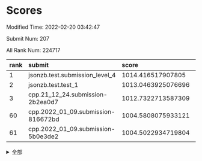 # Scores

Modified Time: 2022-02-20 03:42:47

Submit Num: 207

All Rank Num: 224717

| rank |               submit               |       score        |       sigma        | pk_num |
| :--- | :--------------------------------- | :----------------- | :----------------- | :----- |
| 1    | jsonzb.test.submission_level_4     | 1014.416517907805  | 0.8095124488225156 | 4339   |
| 2    | jsonzb.test.test_1                 | 1013.0463925076696 | 0.810260067448526  | 4340   |
| 3    | cpp.21_12_24.submission-2b2ea0d7   | 1012.7322713587309 | 0.7969898216786497 | 4345   |
| 60   | cpp.2022_01_09.submission-816672bd | 1004.5808075933121 | 0.7253246310741042 | 4339   |
| 61   | cpp.2022_01_09.submission-5b0e3de2 | 1004.5022934719804 | 0.713934995412264  | 4341   |


<details>
<summary>全部</summary>

| rank |                 submit                 |       score        |       sigma        | pk_num |
| :--- | :------------------------------------- | :----------------- | :----------------- | :----- |
| 1    | jsonzb.test.submission_level_4         | 1014.416517907805  | 0.8095124488225156 | 4339   |
| 2    | jsonzb.test.test_1                     | 1013.0463925076696 | 0.810260067448526  | 4340   |
| 3    | cpp.21_12_24.submission-2b2ea0d7       | 1012.7322713587309 | 0.7969898216786497 | 4345   |
| 4    | gobigger.level_3.submission_level_3_1  | 1011.6466870470674 | 0.7623173574536383 | 4342   |
| 5    | gobigger.level_3.submission_level_3_6  | 1011.5003706033531 | 0.7955526753098571 | 4342   |
| 6    | gobigger.level_3.submission_level_3_47 | 1011.3985014926363 | 0.7878199931646036 | 4342   |
| 7    | gobigger.level_3.submission_level_3_48 | 1011.3066488662117 | 0.7682853187250727 | 4343   |
| 8    | gobigger.level_3.submission_level_3_33 | 1011.1988311292462 | 0.7813883710743516 | 4338   |
| 9    | gobigger.level_3.submission_level_3_2  | 1011.1389143445109 | 0.7576182645310425 | 4345   |
| 10   | gobigger.level_3.submission_level_3_36 | 1011.1357559906919 | 0.7759899370779492 | 4343   |
| 11   | gobigger.level_3.submission_level_3_7  | 1010.8737381922354 | 0.7702455649972801 | 4345   |
| 12   | gobigger.level_3.submission_level_3_37 | 1010.8696415387167 | 0.7599550670241577 | 4340   |
| 13   | gobigger.level_3.submission_level_3_49 | 1010.8318546263206 | 0.7619798006009194 | 4340   |
| 14   | gobigger.level_3.submission_level_3_8  | 1010.7869191418764 | 0.758339785414096  | 4341   |
| 15   | gobigger.level_3.submission_level_3_42 | 1010.6100394420989 | 0.7583752025150501 | 4337   |
| 16   | gobigger.level_3.submission_level_3_24 | 1010.5318088762374 | 0.7650088906307867 | 4336   |
| 17   | gobigger.level_3.submission_level_3_32 | 1010.3036106313027 | 0.749723352556529  | 4346   |
| 18   | gobigger.level_3.submission_level_3_44 | 1010.2831140493853 | 0.7643480747592585 | 4341   |
| 19   | gobigger.level_3.submission_level_3_39 | 1010.2499451749239 | 0.7667164834106076 | 4345   |
| 20   | gobigger.level_3.submission_level_3_38 | 1010.2384468784327 | 0.7504142874599009 | 4341   |
| 21   | gobigger.level_3.submission_level_3_25 | 1010.1873886763059 | 0.7530044093318159 | 4349   |
| 22   | gobigger.level_3.submission_level_3_4  | 1010.1608427529137 | 0.7784057637399228 | 4346   |
| 23   | gobigger.level_3.submission_level_3_45 | 1009.9651102138115 | 0.7530319837375689 | 4344   |
| 24   | gobigger.level_3.submission_level_3_10 | 1009.9566867556833 | 0.7386817468873659 | 4340   |
| 25   | gobigger.level_3.submission_level_3_40 | 1009.9319281766205 | 0.7639541296395187 | 4348   |
| 26   | gobigger.level_3.submission_level_3_16 | 1009.8682366275659 | 0.7575408776991297 | 4342   |
| 27   | gobigger.level_3.submission_level_3_3  | 1009.8446927079248 | 0.7540934324920351 | 4340   |
| 28   | gobigger.level_3.submission_level_3_21 | 1009.8377592471265 | 0.7818847766527907 | 4345   |
| 29   | gobigger.level_3.submission_level_3_22 | 1009.8285464571095 | 0.7470186066790618 | 4341   |
| 30   | gobigger.level_3.submission_level_3_41 | 1009.7671280950273 | 0.7618068609908917 | 4343   |
| 31   | gobigger.level_3.submission_level_3_13 | 1009.6794080213618 | 0.7419533698685611 | 4346   |
| 32   | gobigger.level_3.submission_level_3_12 | 1009.6476846991079 | 0.7406742457505462 | 4343   |
| 33   | gobigger.level_3.submission_level_3_11 | 1009.5858214409387 | 0.7355286002988196 | 4343   |
| 34   | gobigger.level_3.submission_level_3_23 | 1009.4491653023246 | 0.7526631178831245 | 4339   |
| 35   | gobigger.level_3.submission_level_3_31 | 1009.4246462824981 | 0.7460229247524349 | 4343   |
| 36   | gobigger.level_3.submission_level_3_35 | 1009.3895163757721 | 0.7553280830942665 | 4343   |
| 37   | gobigger.level_3.submission_level_3_46 | 1009.376583777667  | 0.753280421405817  | 4337   |
| 38   | gobigger.level_3.submission_level_3_19 | 1009.3429492490501 | 0.7738602402413626 | 4342   |
| 39   | gobigger.level_3.submission_level_3_5  | 1009.3033269331291 | 0.7620948374631199 | 4346   |
| 40   | gobigger.level_3.submission_level_3_28 | 1009.3023526776392 | 0.7581423327806245 | 4335   |
| 41   | gobigger.level_3.submission_level_3_17 | 1009.2679516137903 | 0.7378877430680526 | 4342   |
| 42   | gobigger.level_3.submission_level_3_9  | 1009.2165568651278 | 0.7453867823804948 | 4344   |
| 43   | gobigger.level_3.submission_level_3_18 | 1009.1507623174949 | 0.7548068521888196 | 4344   |
| 44   | gobigger.level_3.submission_level_3_26 | 1008.9885779849778 | 0.7454708576506203 | 4348   |
| 45   | gobigger.level_3.submission_level_3_0  | 1008.9505973199302 | 0.7653955246204242 | 4344   |
| 46   | gobigger.level_3.submission_level_3_15 | 1008.8937926216054 | 0.7510714330705374 | 4337   |
| 47   | gobigger.level_3.submission_level_3_27 | 1008.8007364649699 | 0.7494584977449684 | 4347   |
| 48   | gobigger.level_3.submission_level_3_34 | 1008.5931025014138 | 0.754720403660364  | 4343   |
| 49   | gobigger.level_3.submission_level_3_43 | 1008.4697519882156 | 0.744676614969527  | 4343   |
| 50   | gobigger.level_3.submission_level_3_30 | 1008.4437943679382 | 0.7381570090660076 | 4344   |
| 51   | gobigger.level_3.submission_level_3_14 | 1008.4173528446909 | 0.7523091962396948 | 4341   |
| 52   | gobigger.level_3.submission_level_3_20 | 1008.1482347439156 | 0.7460742304902399 | 4341   |
| 53   | gobigger.level_3.submission_level_3_29 | 1008.1209139815425 | 0.7504849530972544 | 4344   |
| 54   | gobigger.level_1.submission_level_1_29 | 1005.2630178439036 | 0.7213956797615725 | 4340   |
| 55   | gobigger.level_1.submission_level_1_15 | 1004.9073416272392 | 0.7124075945866502 | 4346   |
| 56   | gobigger.level_1.submission_level_1_43 | 1004.847161425699  | 0.7096021720777901 | 4343   |
| 57   | gobigger.level_1.submission_level_1_47 | 1004.698838162252  | 0.7216064140923094 | 4342   |
| 58   | gobigger.level_1.submission_level_1_8  | 1004.6170688421361 | 0.7145904689472642 | 4346   |
| 59   | gobigger.level_1.submission_level_1_23 | 1004.5926704072967 | 0.7268812323285352 | 4341   |
| 60   | cpp.2022_01_09.submission-816672bd     | 1004.5808075933121 | 0.7253246310741042 | 4339   |
| 61   | cpp.2022_01_09.submission-5b0e3de2     | 1004.5022934719804 | 0.713934995412264  | 4341   |
| 62   | gobigger.level_1.submission_level_1_17 | 1004.2608391921084 | 0.7176774083001533 | 4341   |
| 63   | gobigger.level_1.submission_level_1_11 | 1004.2026866265904 | 0.7111197143429482 | 4345   |
| 64   | gobigger.level_1.submission_level_1_13 | 1004.1847284159177 | 0.7304725086042596 | 4347   |
| 65   | gobigger.level_1.submission_level_1_33 | 1004.1274013704232 | 0.7150503461390151 | 4339   |
| 66   | gobigger.level_1.submission_level_1_34 | 1004.1209953045689 | 0.714255858233542  | 4342   |
| 67   | gobigger.level_1.submission_level_1_4  | 1004.0811706478258 | 0.716657070976943  | 4339   |
| 68   | gobigger.level_1.submission_level_1_22 | 1004.0538107069146 | 0.709100173859057  | 4338   |
| 69   | gobigger.level_1.submission_level_1_35 | 1003.9091392633123 | 0.7152385948949417 | 4346   |
| 70   | gobigger.level_1.submission_level_1_9  | 1003.8100385115669 | 0.724203097688074  | 4347   |
| 71   | gobigger.level_1.submission_level_1_14 | 1003.8081715934886 | 0.7208619944840385 | 4336   |
| 72   | gobigger.level_1.submission_level_1_6  | 1003.7907094860275 | 0.7174828146496334 | 4341   |
| 73   | gobigger.level_1.submission_level_1_41 | 1003.7400279192517 | 0.7087585061364778 | 4344   |
| 74   | gobigger.level_1.submission_level_1_36 | 1003.7001129169379 | 0.7071435894880526 | 4341   |
| 75   | gobigger.level_1.submission_level_1_27 | 1003.6914620182379 | 0.7157024380494437 | 4337   |
| 76   | gobigger.level_1.submission_level_1_44 | 1003.5707220096289 | 0.7101579650274453 | 4344   |
| 77   | gobigger.level_1.submission_level_1_42 | 1003.450290308849  | 0.7197738069947801 | 4344   |
| 78   | gobigger.level_1.submission_level_1_19 | 1003.2938227898255 | 0.7392290708140102 | 4342   |
| 79   | gobigger.level_1.submission_level_1_25 | 1003.2767481009014 | 0.7210163616279341 | 4348   |
| 80   | gobigger.level_1.submission_level_1_7  | 1003.2514914678059 | 0.7196669022692814 | 4344   |
| 81   | gobigger.level_1.submission_level_1_38 | 1003.2250113128144 | 0.7081635908952963 | 4344   |
| 82   | gobigger.level_1.submission_level_1_32 | 1003.2090907278373 | 0.7157815951430488 | 4342   |
| 83   | gobigger.level_1.submission_level_1_21 | 1003.2003074253225 | 0.7183595633519262 | 4345   |
| 84   | gobigger.level_1.submission_level_1_40 | 1003.1718933742555 | 0.704902998393946  | 4345   |
| 85   | gobigger.level_1.submission_level_1_26 | 1003.1476154616965 | 0.7074343231438197 | 4343   |
| 86   | gobigger.level_1.submission_level_1_2  | 1003.111632694335  | 0.7165617686962366 | 4344   |
| 87   | gobigger.level_1.submission_level_1_10 | 1003.0999146074416 | 0.7208882299818788 | 4342   |
| 88   | gobigger.level_1.submission_level_1_1  | 1003.0780377595379 | 0.7182310971122841 | 4340   |
| 89   | gobigger.level_1.submission_level_1_0  | 1003.0232910148765 | 0.7179476788554473 | 4346   |
| 90   | gobigger.level_1.submission_level_1_5  | 1002.9714380491027 | 0.7129852179780387 | 4344   |
| 91   | gobigger.level_1.submission_level_1_20 | 1002.9698219708137 | 0.7161722237617597 | 4346   |
| 92   | gobigger.level_1.submission_level_1_28 | 1002.9644673056775 | 0.7075787599679795 | 4344   |
| 93   | gobigger.level_1.submission_level_1_45 | 1002.9237809359607 | 0.7195132809932613 | 4339   |
| 94   | gobigger.level_1.submission_level_1_12 | 1002.7880954106251 | 0.7142603593488785 | 4338   |
| 95   | gobigger.level_1.submission_level_1_37 | 1002.7800107017662 | 0.7141698637888284 | 4339   |
| 96   | gobigger.level_1.submission_level_1_16 | 1002.4956606711448 | 0.7130432953997553 | 4337   |
| 97   | gobigger.level_1.submission_level_1_39 | 1002.4083445965816 | 0.7082851614352591 | 4342   |
| 98   | gobigger.level_1.submission_level_1_3  | 1002.1500096059167 | 0.7103522080440682 | 4342   |
| 99   | gobigger.level_1.submission_level_1_24 | 1002.1442644711144 | 0.711516322072294  | 4342   |
| 100  | gobigger.level_1.submission_level_1_30 | 1002.0990394404109 | 0.7172058756308342 | 4339   |
| 101  | gobigger.level_1.submission_level_1_46 | 1002.0537987716439 | 0.703785281420626  | 4343   |
| 102  | gobigger.level_1.submission_level_1_48 | 1001.9796810658885 | 0.7043412436047185 | 4341   |
| 103  | gobigger.level_1.submission_level_1_31 | 1001.9553925886428 | 0.710273284918698  | 4342   |
| 104  | gobigger.level_1.submission_level_1_18 | 1001.7617268116194 | 0.7122730911280928 | 4339   |
| 105  | gobigger.level_1.submission_level_1_49 | 1001.4851917274318 | 0.7117601831226604 | 4346   |
| 106  | gobigger.random.submission_random_21   | 998.0604021135266  | 0.7126471533928744 | 4341   |
| 107  | gobigger.random.submission_random_23   | 997.6815245740937  | 0.7070698475073169 | 4342   |
| 108  | gobigger.random.submission_random_32   | 997.511733470518   | 0.7032254787715121 | 4336   |
| 109  | gobigger.random.submission_random_33   | 997.0232489131034  | 0.708653837242298  | 4344   |
| 110  | gobigger.random.submission_random_4    | 996.8517344307232  | 0.717084140622685  | 4342   |
| 111  | gobigger.random.submission_random_24   | 996.8176996360189  | 0.7172457320913346 | 4343   |
| 112  | gobigger.random.submission_random_28   | 996.7700916317185  | 0.7074420770989586 | 4344   |
| 113  | gobigger.random.submission_random_42   | 996.6426098944743  | 0.716979449365434  | 4341   |
| 114  | gobigger.random.submission_random_10   | 996.6377556549725  | 0.7139951648771999 | 4346   |
| 115  | gobigger.random.submission_random_43   | 996.6168935331397  | 0.7068377211409049 | 4343   |
| 116  | gobigger.random.submission_random_6    | 996.6065531020029  | 0.7092798942973026 | 4341   |
| 117  | gobigger.random.submission_random_5    | 996.4756211656137  | 0.7189820498573688 | 4345   |
| 118  | gobigger.random.submission_random_17   | 996.4425856500949  | 0.6948709672333767 | 4347   |
| 119  | gobigger.random.submission_random_29   | 996.4052557893265  | 0.709275138051778  | 4345   |
| 120  | gobigger.random.submission_random_26   | 996.3885761999327  | 0.7147313154140186 | 4342   |
| 121  | gobigger.random.submission_random_15   | 996.3682199290715  | 0.706760535485985  | 4346   |
| 122  | gobigger.random.submission_random_8    | 996.2997259233788  | 0.7216107832084421 | 4344   |
| 123  | gobigger.random.submission_random_40   | 996.2946763702827  | 0.7068654766442843 | 4343   |
| 124  | gobigger.random.submission_random_34   | 996.2861236309867  | 0.7029777123992272 | 4339   |
| 125  | gobigger.random.submission_random_3    | 996.2190546275244  | 0.7014116086775283 | 4337   |
| 126  | gobigger.random.submission_random_12   | 996.1946373975003  | 0.720332654068779  | 4347   |
| 127  | gobigger.random.submission_random_1    | 996.1894504692825  | 0.7114130826482774 | 4342   |
| 128  | gobigger.random.submission_random_13   | 996.1398423471177  | 0.712133082169519  | 4348   |
| 129  | gobigger.random.submission_random_35   | 996.1152084138912  | 0.7106000562177542 | 4343   |
| 130  | gobigger.random.submission_random_48   | 996.0771146566916  | 0.7193994165637452 | 4339   |
| 131  | gobigger.random.submission_random_2    | 996.0660881727057  | 0.7083124438319204 | 4343   |
| 132  | gobigger.random.submission_random_25   | 996.0177881875474  | 0.7237084881109713 | 4347   |
| 133  | gobigger.random.submission_random_30   | 995.9947038844332  | 0.709127930888377  | 4341   |
| 134  | gobigger.random.submission_random_47   | 995.7216211207414  | 0.7245126729760938 | 4345   |
| 135  | gobigger.random.submission_random_36   | 995.6421049118128  | 0.7112892049790257 | 4343   |
| 136  | gobigger.random.submission_random_44   | 995.6135737178072  | 0.7172842629652844 | 4347   |
| 137  | gobigger.random.submission_random_27   | 995.5972728988475  | 0.7244442522900953 | 4338   |
| 138  | gobigger.random.submission_random_19   | 995.5691352713978  | 0.7204340692691644 | 4340   |
| 139  | gobigger.random.submission_random_16   | 995.561759799838   | 0.7174862762001966 | 4345   |
| 140  | gobigger.random.submission_random_14   | 995.5601083464156  | 0.7081388912528758 | 4348   |
| 141  | gobigger.random.submission_random_37   | 995.5597708566233  | 0.7013386522254129 | 4346   |
| 142  | gobigger.random.submission_random_49   | 995.5355553712972  | 0.7256935424880452 | 4343   |
| 143  | gobigger.random.submission_random_7    | 995.481144181753   | 0.7167162482951631 | 4342   |
| 144  | gobigger.random.submission_random_31   | 995.4572613683443  | 0.7116365142456438 | 4338   |
| 145  | gobigger.random.submission_random_39   | 995.4405599952962  | 0.7163134753934304 | 4343   |
| 146  | gobigger.random.submission_random_11   | 995.4388055927479  | 0.7139386228700423 | 4343   |
| 147  | gobigger.random.submission_random_41   | 995.4332731533655  | 0.7151349980894502 | 4342   |
| 148  | gobigger.random.submission_random_38   | 995.3939607979264  | 0.7075601808641553 | 4341   |
| 149  | gobigger.random.submission_random_20   | 995.2786076912408  | 0.7125833661820477 | 4344   |
| 150  | gobigger.random.submission_random_45   | 995.1857950672921  | 0.7070354755003001 | 4341   |
| 151  | gobigger.random.submission_random_0    | 995.1111357610458  | 0.7196277717607885 | 4344   |
| 152  | gobigger.random.submission_random_46   | 995.0938362324674  | 0.7144382134762136 | 4338   |
| 153  | gobigger.random.submission_random_22   | 995.0489645286781  | 0.7330158775471317 | 4346   |
| 154  | gobigger.random.submission_random_18   | 995.0171517120197  | 0.7052366178404093 | 4340   |
| 155  | gobigger.random.submission_random_9    | 994.5186047208442  | 0.7210989893208185 | 4338   |
| 156  | gobigger.level_2.submission_level_2_11 | 994.1997141390424  | 0.7234717607672418 | 4346   |
| 157  | gobigger.level_2.submission_level_2_20 | 994.1076720053471  | 0.757437156578593  | 4343   |
| 158  | gobigger.level_2.submission_level_2_28 | 994.0599013587421  | 0.7198728805848172 | 4338   |
| 159  | gobigger.level_2.submission_level_2_17 | 993.7998015034135  | 0.7366030100956111 | 4342   |
| 160  | gobigger.level_2.submission_level_2_38 | 993.3566098313323  | 0.7552379356564178 | 4344   |
| 161  | gobigger.level_2.submission_level_2_13 | 993.3336307612998  | 0.7435773677999851 | 4335   |
| 162  | gobigger.level_2.submission_level_2_2  | 993.1196447776994  | 0.7312604368950131 | 4340   |
| 163  | gobigger.level_2.submission_level_2_10 | 993.0613013731386  | 0.7422006369982416 | 4342   |
| 164  | gobigger.level_2.submission_level_2_47 | 993.0525102616766  | 0.7422207482927728 | 4342   |
| 165  | gobigger.level_2.submission_level_2_43 | 992.872187603893   | 0.7482783369864677 | 4338   |
| 166  | gobigger.level_2.submission_level_2_30 | 992.8454208072106  | 0.7528766611684196 | 4337   |
| 167  | gobigger.level_2.submission_level_2_24 | 992.8449204804358  | 0.7358203832812505 | 4341   |
| 168  | gobigger.level_2.submission_level_2_37 | 992.8115219140401  | 0.7372733721178331 | 4342   |
| 169  | gobigger.level_2.submission_level_2_49 | 992.6670187521224  | 0.7566682913238696 | 4346   |
| 170  | gobigger.level_2.submission_level_2_22 | 992.5335698138138  | 0.747954903601902  | 4341   |
| 171  | gobigger.level_2.submission_level_2_27 | 992.4781764354094  | 0.7357256114912089 | 4340   |
| 172  | gobigger.level_2.submission_level_2_31 | 992.362550372797   | 0.735239915407738  | 4344   |
| 173  | gobigger.level_2.submission_level_2_19 | 992.3274987519706  | 0.7431667939835424 | 4346   |
| 174  | gobigger.level_2.submission_level_2_36 | 992.322054310724   | 0.7483492385127143 | 4342   |
| 175  | gobigger.level_2.submission_level_2_44 | 992.3138167636882  | 0.7504565326407168 | 4337   |
| 176  | gobigger.level_2.submission_level_2_4  | 992.1947264431786  | 0.744036316105209  | 4345   |
| 177  | gobigger.level_2.submission_level_2_34 | 992.191431914262   | 0.7339871143824365 | 4342   |
| 178  | gobigger.level_2.submission_level_2_26 | 992.1886887533516  | 0.744983091233786  | 4339   |
| 179  | gobigger.level_2.submission_level_2_23 | 992.10763072737    | 0.7359511489571476 | 4344   |
| 180  | gobigger.level_2.submission_level_2_7  | 992.0899873974136  | 0.7456214455394982 | 4348   |
| 181  | gobigger.level_2.submission_level_2_0  | 992.0520861951853  | 0.744058172935443  | 4344   |
| 182  | gobigger.level_2.submission_level_2_6  | 992.000465149229   | 0.7481024846264139 | 4341   |
| 183  | gobigger.level_2.submission_level_2_46 | 991.7825510353797  | 0.7387308422092205 | 4349   |
| 184  | gobigger.level_2.submission_level_2_8  | 991.7681473084954  | 0.7314520692312618 | 4343   |
| 185  | gobigger.level_2.submission_level_2_35 | 991.7630766823686  | 0.7355540300995821 | 4348   |
| 186  | gobigger.level_2.submission_level_2_33 | 991.7324599430543  | 0.7468129268281836 | 4342   |
| 187  | gobigger.level_2.submission_level_2_15 | 991.6973480886666  | 0.7479977327190991 | 4342   |
| 188  | gobigger.level_2.submission_level_2_42 | 991.6346164232185  | 0.7449772064922416 | 4343   |
| 189  | gobigger.level_2.submission_level_2_3  | 991.5006517377476  | 0.7493108321510313 | 4343   |
| 190  | gobigger.level_2.submission_level_2_40 | 991.321446624505   | 0.747374068794801  | 4338   |
| 191  | gobigger.level_2.submission_level_2_1  | 991.263107044518   | 0.755231510200197  | 4338   |
| 192  | gobigger.level_2.submission_level_2_12 | 991.2101644914248  | 0.767025273165955  | 4340   |
| 193  | gobigger.level_2.submission_level_2_16 | 991.1585280200244  | 0.7727516428998563 | 4341   |
| 194  | gobigger.level_2.submission_level_2_32 | 991.1541984492294  | 0.7721237302813406 | 4345   |
| 195  | gobigger.level_2.submission_level_2_5  | 991.1188710728017  | 0.7689605396402855 | 4347   |
| 196  | gobigger.level_2.submission_level_2_18 | 991.1108184346882  | 0.76245827247743   | 4340   |
| 197  | gobigger.level_2.submission_level_2_39 | 991.1025793289307  | 0.7626182425795527 | 4343   |
| 198  | gobigger.level_2.submission_level_2_48 | 991.0409694847825  | 0.7808357924487109 | 4346   |
| 199  | gobigger.level_2.submission_level_2_14 | 991.0128791990305  | 0.7637073876701145 | 4343   |
| 200  | gobigger.level_2.submission_level_2_9  | 990.719047752796   | 0.7475525811326275 | 4340   |
| 201  | gobigger.level_2.submission_level_2_21 | 990.5617140503164  | 0.7611990742060042 | 4342   |
| 202  | gobigger.level_2.submission_level_2_29 | 990.3950248439012  | 0.7554327797248218 | 4339   |
| 203  | gobigger.level_2.submission_level_2_25 | 990.3813260055173  | 0.7557338981660793 | 4343   |
| 204  | gobigger.level_2.submission_level_2_41 | 990.279008636386   | 0.7780959997144801 | 4341   |
| 205  | gobigger.level_2.submission_level_2_45 | 989.291461168167   | 0.7890595805462086 | 4343   |
| 206  | gobigger.none.submission_none_0        | 978.0996045728425  | 1.3069654259970271 | 4338   |
| 207  | gobigger.none.submission_none_1        | 977.7937084442231  | 1.2962017188043957 | 4344   |

</details>